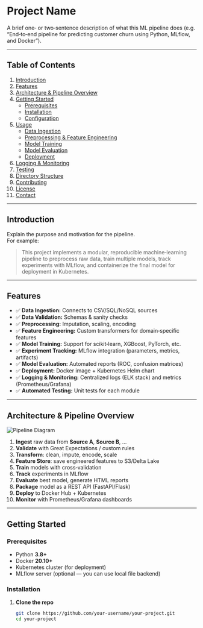 # **Project Name**

A brief one‑ or two‑sentence description of what this ML pipeline does (e.g. “End‑to‑end pipeline for predicting customer churn using Python, MLflow, and Docker”).

---

## Table of Contents

1. [Introduction](#introduction)  
2. [Features](#features)  
3. [Architecture & Pipeline Overview](#architecture--pipeline‑overview)  
4. [Getting Started](#getting‑started)  
   - [Prerequisites](#prerequisites)  
   - [Installation](#installation)  
   - [Configuration](#configuration)  
5. [Usage](#usage)  
   - [Data Ingestion](#data‑ingestion)  
   - [Preprocessing & Feature Engineering](#preprocessing--feature‑engineering)  
   - [Model Training](#model‑training)  
   - [Model Evaluation](#model‑evaluation)  
   - [Deployment](#deployment)  
6. [Logging & Monitoring](#logging--monitoring)  
7. [Testing](#testing)  
8. [Directory Structure](#directory‑structure)  
9. [Contributing](#contributing)  
10. [License](#license)  
11. [Contact](#contact)  

---

## Introduction

Explain the purpose and motivation for the pipeline.  
For example:  
> This project implements a modular, reproducible machine‑learning pipeline to preprocess raw data, train multiple models, track experiments with MLflow, and containerize the final model for deployment in Kubernetes.

---

## Features

- ✅ **Data Ingestion:** Connects to CSV/SQL/NoSQL sources  
- ✅ **Data Validation:** Schemas & sanity checks  
- ✅ **Preprocessing:** Imputation, scaling, encoding  
- ✅ **Feature Engineering:** Custom transformers for domain‑specific features  
- ✅ **Model Training:** Support for scikit‑learn, XGBoost, PyTorch, etc.  
- ✅ **Experiment Tracking:** MLflow integration (parameters, metrics, artifacts)  
- ✅ **Model Evaluation:** Automated reports (ROC, confusion matrices)  
- ✅ **Deployment:** Docker image + Kubernetes Helm chart  
- ✅ **Logging & Monitoring:** Centralized logs (ELK stack) and metrics (Prometheus/Grafana)  
- ✅ **Automated Testing:** Unit tests for each module  

---

## Architecture & Pipeline Overview

![Pipeline Diagram](docs/images/pipeline_diagram.png)

1. **Ingest** raw data from **Source A**, **Source B**, …  
2. **Validate** with Great Expectations / custom rules  
3. **Transform**: clean, impute, encode, scale  
4. **Feature Store**: save engineered features to S3/Delta Lake  
5. **Train** models with cross‑validation  
6. **Track** experiments in MLflow  
7. **Evaluate** best model, generate HTML reports  
8. **Package** model as a REST API (FastAPI/Flask)  
9. **Deploy** to Docker Hub + Kubernetes  
10. **Monitor** with Prometheus/Grafana dashboards  

---

## Getting Started

### Prerequisites

- Python **3.8+**  
- Docker **20.10+**  
- Kubernetes cluster (for deployment)  
- MLflow server (optional — you can use local file backend)

### Installation

1. **Clone the repo**  
   ```bash
   git clone https://github.com/your‑username/your‑project.git
   cd your‑project
